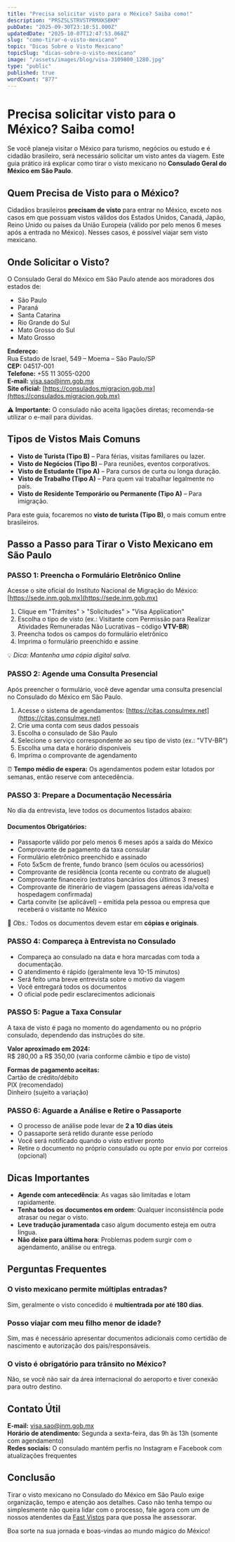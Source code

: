 ```yaml
---
title: "Precisa solicitar visto para o México? Saiba como!"
description: "PRSZSLSTRVSTPRMXKSBKM"
pubDate: "2025-09-30T23:10:51.000Z"
updatedDate: "2025-10-07T12:47:53.068Z"
slug: "como-tirar-o-visto-mexicano"
topic: "Dicas Sobre o Visto Mexicano"
topicSlug: "dicas-sobre-o-visto-mexicano"
image: "/assets/images/blog/visa-3109800_1280.jpg"
type: "public"
published: true
wordCount: "877"
---
```


# Precisa solicitar visto para o México? Saiba como!

Se você planeja visitar o México para turismo, negócios ou estudo e é cidadão brasileiro, será necessário solicitar um visto antes da viagem. Este guia prático irá explicar como tirar o visto mexicano no **Consulado Geral do México em São Paulo**.

## Quem Precisa de Visto para o México?

Cidadãos brasileiros **precisam de visto** para entrar no México, exceto nos casos em que possuam vistos válidos dos Estados Unidos, Canadá, Japão, Reino Unido ou países da União Europeia (válido por pelo menos 6 meses após a entrada no México). Nesses casos, é possível viajar sem visto mexicano.

## Onde Solicitar o Visto?

O Consulado Geral do México em São Paulo atende aos moradores dos estados de:

- São Paulo
- Paraná
- Santa Catarina
- Rio Grande do Sul
- Mato Grosso do Sul
- Mato Grosso

**Endereço:**  
Rua Estado de Israel, 549 – Moema – São Paulo/SP  
**CEP:** 04517-001  
**Telefone:** +55 11 3055-0200  
**E-mail:** [visa.sao@inm.gob.mx](mailto:visa.sao@inm.gob.mx)  
**Site oficial:** [https://consulados.migracion.gob.mx](https://consulados.migracion.gob.mx)

⚠️ **Importante:** O consulado não aceita ligações diretas; recomenda-se utilizar o e-mail para dúvidas.

## Tipos de Vistos Mais Comuns

- **Visto de Turista (Tipo B)** – Para férias, visitas familiares ou lazer.
- **Visto de Negócios (Tipo B)** – Para reuniões, eventos corporativos.
- **Visto de Estudante (Tipo A)** – Para cursos de curta ou longa duração.
- **Visto de Trabalho (Tipo A)** – Para quem vai trabalhar legalmente no país.
- **Visto de Residente Temporário ou Permanente (Tipo A)** – Para imigração.

Para este guia, focaremos no **visto de turista (Tipo B)**, o mais comum entre brasileiros.

## Passo a Passo para Tirar o Visto Mexicano em São Paulo

### PASSO 1: Preencha o Formulário Eletrônico Online

Acesse o site oficial do Instituto Nacional de Migração do México:  
[https://sede.inm.gob.mx](https://sede.inm.gob.mx)

1. Clique em "Trámites" > "Solicitudes" > "Visa Application"
2. Escolha o tipo de visto (ex.: Visitante com Permissão para Realizar Atividades Remuneradas Não Lucrativas – código **VTV-BR**)
3. Preencha todos os campos do formulário eletrônico
4. Imprima o formulário preenchido e assine

💡 *Dica: Mantenha uma cópia digital salva.*

### PASSO 2: Agende uma Consulta Presencial

Após preencher o formulário, você deve agendar uma consulta presencial no Consulado do México em São Paulo.

1. Acesse o sistema de agendamentos: [https://citas.consulmex.net](https://citas.consulmex.net)
2. Crie uma conta com seus dados pessoais
3. Escolha o consulado de São Paulo
4. Selecione o serviço correspondente ao seu tipo de visto (ex.: "VTV-BR")
5. Escolha uma data e horário disponíveis
6. Imprima o comprovante de agendamento

⏰ **Tempo médio de espera:** Os agendamentos podem estar lotados por semanas, então reserve com antecedência.

### PASSO 3: Prepare a Documentação Necessária

No dia da entrevista, leve todos os documentos listados abaixo:

#### Documentos Obrigatórios:

- Passaporte válido por pelo menos 6 meses após a saída do México
- Comprovante de pagamento da taxa consular
- Formulário eletrônico preenchido e assinado
- Foto 5x5cm de frente, fundo branco (sem óculos ou acessórios)
- Comprovante de residência (conta recente ou contrato de aluguel)
- Comprovante financeiro (extratos bancários dos últimos 3 meses)
- Comprovante de itinerário de viagem (passagens aéreas ida/volta e hospedagem confirmada)
- Carta convite (se aplicável) – emitida pela pessoa ou empresa que receberá o visitante no México

📄 *Obs.:* Todos os documentos devem estar em **cópias e originais**.

### PASSO 4: Compareça à Entrevista no Consulado

- Compareça ao consulado na data e hora marcadas com toda a documentação.
- O atendimento é rápido (geralmente leva 10-15 minutos)
- Será feito uma breve entrevista sobre o motivo da viagem
- Você entregará todos os documentos
- O oficial pode pedir esclarecimentos adicionais

### PASSO 5: Pague a Taxa Consular

A taxa de visto é paga no momento do agendamento ou no próprio consulado, dependendo das instruções do site.

**Valor aproximado em 2024:**  
R$ 280,00 a R$ 350,00 (varia conforme câmbio e tipo de visto)

**Formas de pagamento aceitas:**  
Cartão de crédito/débito  
PIX (recomendado)  
Dinheiro (sujeito a variação)

### PASSO 6: Aguarde a Análise e Retire o Passaporte

- O processo de análise pode levar de **2 a 10 dias úteis**
- O passaporte será retido durante esse período
- Você será notificado quando o visto estiver pronto
- Retire o documento no próprio consulado ou opte por envio por correios (opcional)

## Dicas Importantes

- **Agende com antecedência**: As vagas são limitadas e lotam rapidamente.
- **Tenha todos os documentos em ordem**: Qualquer inconsistência pode atrasar ou negar o visto.
- **Leve tradução juramentada** caso algum documento esteja em outra língua.
- **Não deixe para última hora**: Problemas podem surgir com o agendamento, análise ou entrega.

## Perguntas Frequentes

### O visto mexicano permite múltiplas entradas?

Sim, geralmente o visto concedido é **multientrada por até 180 dias**.

### Posso viajar com meu filho menor de idade?

Sim, mas é necessário apresentar documentos adicionais como certidão de nascimento e autorização dos pais/responsáveis.

### O visto é obrigatório para trânsito no México?

Não, se você não sair da área internacional do aeroporto e tiver conexão para outro destino.

## Contato Útil

**E-mail:** [visa.sao@inm.gob.mx](mailto:visa.sao@inm.gob.mx)  
**Horário de atendimento:** Segunda a sexta-feira, das 9h às 13h (somente com agendamento)  
**Redes sociais:** O consulado mantém perfis no Instagram e Facebook com atualizações frequentes

## Conclusão

Tirar o visto mexicano no Consulado do México em São Paulo exige organização, tempo e atenção aos detalhes. Caso não tenha tempo ou simplesmente não queira lidar com o processo, fale agora com um de nossos atendentes da [Fast Vistos](https://fastvistos.com.br) para que possa lhe assessorar.

Boa sorte na sua jornada e boas-vindas ao mundo mágico do México!